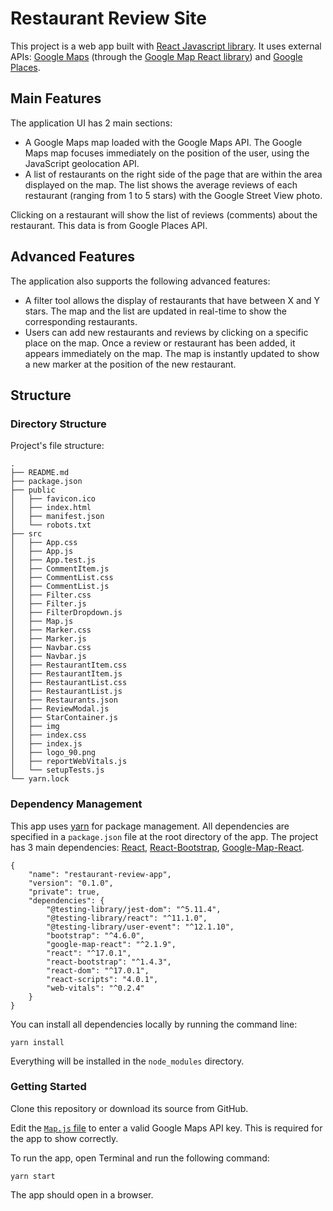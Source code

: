 # Restaurant Review Site

This project is a web app built with [React Javascript library](https://reactjs.org/). It uses external APIs: [Google Maps](https://developers.google.com/maps/gmp-get-started) (through the [Google Map React library](https://github.com/google-map-react/google-map-react)) and [Google Places](https://developers.google.com/maps/documentation/places/web-service/overview).

## Main Features

The application UI has 2 main sections:
- A Google Maps map loaded with the Google Maps API. The Google Maps map focuses immediately on the position of the user, using the JavaScript geolocation API.
- A list of restaurants on the right side of the page that are within the area displayed on the map. The list shows the average reviews of each restaurant (ranging from 1 to 5 stars) with the Google Street View photo.

Clicking on a restaurant will show the list of reviews (comments) about the restaurant. This data is from Google Places API.

## Advanced Features

The application also supports the following advanced features:
- A filter tool allows the display of restaurants that have between X and Y stars. The map and the list are updated in real-time to show the corresponding restaurants.
- Users can add new restaurants and reviews by clicking on a specific place on the map. Once a review or restaurant has been added, it appears immediately on the map. The map is instantly updated to show a new marker at the position of the new restaurant.

## Structure

### Directory Structure

Project's file structure:

```
.
├── README.md
├── package.json
├── public
│   ├── favicon.ico
│   ├── index.html
│   ├── manifest.json
│   └── robots.txt
├── src
│   ├── App.css
│   ├── App.js
│   ├── App.test.js
│   ├── CommentItem.js
│   ├── CommentList.css
│   ├── CommentList.js
│   ├── Filter.css
│   ├── Filter.js
│   ├── FilterDropdown.js
│   ├── Map.js
│   ├── Marker.css
│   ├── Marker.js
│   ├── Navbar.css
│   ├── Navbar.js
│   ├── RestaurantItem.css
│   ├── RestaurantItem.js
│   ├── RestaurantList.css
│   ├── RestaurantList.js
│   ├── Restaurants.json
│   ├── ReviewModal.js
│   ├── StarContainer.js
│   ├── img
│   ├── index.css
│   ├── index.js
│   ├── logo_90.png
│   ├── reportWebVitals.js
│   └── setupTests.js
└── yarn.lock

```

### Dependency Management

This app uses [yarn](https://yarnpkg.com/) for package management. All dependencies are specified in a `package.json` file at the root directory of the app. The project has 3 main dependencies: [React](https://yarnpkg.com/package/react), [React-Bootstrap](https://yarnpkg.com/package/react-bootstrap), [Google-Map-React](https://yarnpkg.com/package/google-map-react).

```
{
    "name": "restaurant-review-app",
    "version": "0.1.0",
    "private": true,
    "dependencies": {
        "@testing-library/jest-dom": "^5.11.4",
        "@testing-library/react": "^11.1.0",
        "@testing-library/user-event": "^12.1.10",
        "bootstrap": "^4.6.0",
        "google-map-react": "^2.1.9",
        "react": "^17.0.1",
        "react-bootstrap": "^1.4.3",
        "react-dom": "^17.0.1",
        "react-scripts": "4.0.1",
        "web-vitals": "^0.2.4"
    }
}
```

You can install all dependencies locally by running the command line:

```
yarn install
```

Everything will be installed in the `node_modules` directory.

### Getting Started

Clone this repository or download its source from GitHub.

Edit the [`Map.js` file](https://github.com/tammywebdev/OpenClassrooms/blob/57dcd677b15a804ceccd0eb6fc9787ad19bbaac7/projects/restaurant-review-app/src/Map.js#L45) to enter a valid Google Maps API key. This is required for the app to show correctly.

To run the app, open Terminal and run the following command:

```
yarn start
```

The app should open in a browser.
